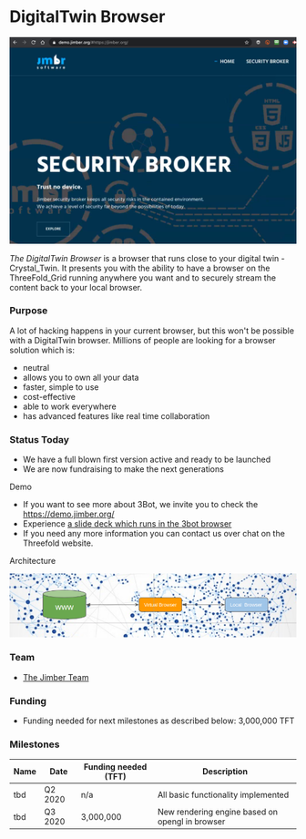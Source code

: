 # DigitalTwin Browser

![](img/jimber_browser.png)

_The DigitalTwin Browser_ is a browser that runs close to your digital twin - Crystal_Twin. It presents you with the ability to have a browser on the ThreeFold_Grid running anywhere you want and to securely stream the content back to your local browser.

### Purpose

A lot of hacking happens in your current browser, but this won't be possible with a DigitalTwin browser. Millions of people are looking for a browser solution which is:

- neutral
- allows you to own all your data
- faster, simple to use
- cost-effective
- able to work everywhere
- has advanced features like real time collaboration

### Status Today

- We have a full blown first version active and ready to be launched
- We are now fundraising to make the next generations

Demo

- If you want to see more about 3Bot, we invite you to check the https://demo.jimber.org/
- Experience [a slide deck which runs in the 3bot browser](https://demo.jimber.org/#https://docs.google.com/presentation/d/e/2PACX-1vTl6h1bwIiurjbvUlK5Agce0cijBuEu7meCPNDHLArfr5wAHbaOC0X6fUoyVJAncAzD4PLMsA55E9xc/pub?start=false&loop=false&delayms=3000&slide=id.g71c168e374_0_7573)
- If you need any more information you can contact us over chat on the Threefold website.

Architecture

![](img/3botbrowser.png)

### Team

- [The Jimber Team](https://www.jimber.org/contact.html)

### Funding

- Funding needed for next milestones as described below: 3,000,000 TFT

### Milestones

| Name | Date    | Funding needed (TFT) | Description                                     |
| :--- | ------- | -------------------- | ----------------------------------------------- |
| tbd  | Q2 2020 | n/a                  | All basic functionality implemented             |
| tbd  | Q3 2020 | 3,000,000            | New rendering engine based on opengl in browser |
